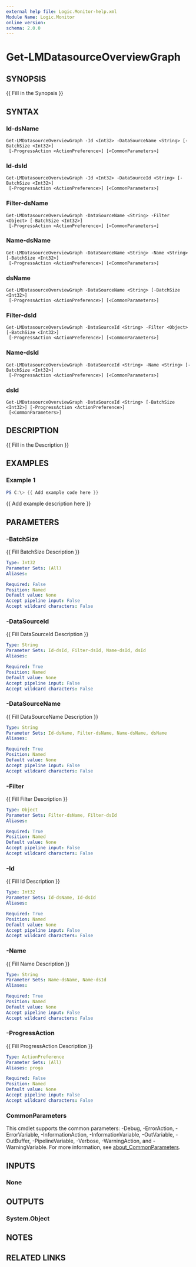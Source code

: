 ```yaml
---
external help file: Logic.Monitor-help.xml
Module Name: Logic.Monitor
online version:
schema: 2.0.0
---
```


# Get-LMDatasourceOverviewGraph

## SYNOPSIS
{{ Fill in the Synopsis }}

## SYNTAX

### Id-dsName
```
Get-LMDatasourceOverviewGraph -Id <Int32> -DataSourceName <String> [-BatchSize <Int32>]
 [-ProgressAction <ActionPreference>] [<CommonParameters>]
```

### Id-dsId
```
Get-LMDatasourceOverviewGraph -Id <Int32> -DataSourceId <String> [-BatchSize <Int32>]
 [-ProgressAction <ActionPreference>] [<CommonParameters>]
```

### Filter-dsName
```
Get-LMDatasourceOverviewGraph -DataSourceName <String> -Filter <Object> [-BatchSize <Int32>]
 [-ProgressAction <ActionPreference>] [<CommonParameters>]
```

### Name-dsName
```
Get-LMDatasourceOverviewGraph -DataSourceName <String> -Name <String> [-BatchSize <Int32>]
 [-ProgressAction <ActionPreference>] [<CommonParameters>]
```

### dsName
```
Get-LMDatasourceOverviewGraph -DataSourceName <String> [-BatchSize <Int32>]
 [-ProgressAction <ActionPreference>] [<CommonParameters>]
```

### Filter-dsId
```
Get-LMDatasourceOverviewGraph -DataSourceId <String> -Filter <Object> [-BatchSize <Int32>]
 [-ProgressAction <ActionPreference>] [<CommonParameters>]
```

### Name-dsId
```
Get-LMDatasourceOverviewGraph -DataSourceId <String> -Name <String> [-BatchSize <Int32>]
 [-ProgressAction <ActionPreference>] [<CommonParameters>]
```

### dsId
```
Get-LMDatasourceOverviewGraph -DataSourceId <String> [-BatchSize <Int32>] [-ProgressAction <ActionPreference>]
 [<CommonParameters>]
```

## DESCRIPTION
{{ Fill in the Description }}

## EXAMPLES

### Example 1
```powershell
PS C:\> {{ Add example code here }}
```

{{ Add example description here }}

## PARAMETERS

### -BatchSize
{{ Fill BatchSize Description }}

```yaml
Type: Int32
Parameter Sets: (All)
Aliases:

Required: False
Position: Named
Default value: None
Accept pipeline input: False
Accept wildcard characters: False
```

### -DataSourceId
{{ Fill DataSourceId Description }}

```yaml
Type: String
Parameter Sets: Id-dsId, Filter-dsId, Name-dsId, dsId
Aliases:

Required: True
Position: Named
Default value: None
Accept pipeline input: False
Accept wildcard characters: False
```

### -DataSourceName
{{ Fill DataSourceName Description }}

```yaml
Type: String
Parameter Sets: Id-dsName, Filter-dsName, Name-dsName, dsName
Aliases:

Required: True
Position: Named
Default value: None
Accept pipeline input: False
Accept wildcard characters: False
```

### -Filter
{{ Fill Filter Description }}

```yaml
Type: Object
Parameter Sets: Filter-dsName, Filter-dsId
Aliases:

Required: True
Position: Named
Default value: None
Accept pipeline input: False
Accept wildcard characters: False
```

### -Id
{{ Fill Id Description }}

```yaml
Type: Int32
Parameter Sets: Id-dsName, Id-dsId
Aliases:

Required: True
Position: Named
Default value: None
Accept pipeline input: False
Accept wildcard characters: False
```

### -Name
{{ Fill Name Description }}

```yaml
Type: String
Parameter Sets: Name-dsName, Name-dsId
Aliases:

Required: True
Position: Named
Default value: None
Accept pipeline input: False
Accept wildcard characters: False
```

### -ProgressAction
{{ Fill ProgressAction Description }}

```yaml
Type: ActionPreference
Parameter Sets: (All)
Aliases: proga

Required: False
Position: Named
Default value: None
Accept pipeline input: False
Accept wildcard characters: False
```

### CommonParameters
This cmdlet supports the common parameters: -Debug, -ErrorAction, -ErrorVariable, -InformationAction, -InformationVariable, -OutVariable, -OutBuffer, -PipelineVariable, -Verbose, -WarningAction, and -WarningVariable. For more information, see [about_CommonParameters](http://go.microsoft.com/fwlink/?LinkID=113216).

## INPUTS

### None
## OUTPUTS

### System.Object
## NOTES

## RELATED LINKS
